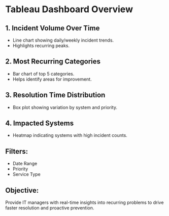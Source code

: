 # Tableau Dashboard Overview

## 1. Incident Volume Over Time
- Line chart showing daily/weekly incident trends.
- Highlights recurring peaks.

## 2. Most Recurring Categories
- Bar chart of top 5 categories.
- Helps identify areas for improvement.

## 3. Resolution Time Distribution
- Box plot showing variation by system and priority.

## 4. Impacted Systems
- Heatmap indicating systems with high incident counts.

## Filters:
- Date Range
- Priority
- Service Type

## Objective:
Provide IT managers with real-time insights into recurring problems to drive faster resolution and proactive prevention.
